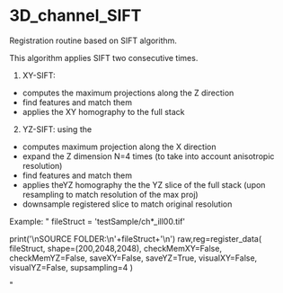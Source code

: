 # 3D_channel_SIFT
Registration routine based on SIFT algorithm.

This algorithm applies SIFT two consecutive times.
1. XY-SIFT: 
  - computes the maximum projections along the Z direction
  - find features and match them
  - applies the XY homography to the full stack
2. YZ-SIFT: using the
  - computes maximum projection along the X direction
  - expand the Z dimension N=4 times (to take into account anisotropic resolution)
  - find features and match them
  - applies theYZ homography the the YZ slice of the full stack (upon resampling to match resolution of the max proj)
  - downsample registered slice to match original resolution

Example:
"
fileStruct = 'testSample/ch*_ill00.tif'
    
print('\nSOURCE FOLDER:\n'+fileStruct+'\n')
raw,reg=register_data( fileStruct, shape=(200,2048,2048),
                       checkMemXY=False, checkMemYZ=False, 
                       saveXY=False, saveYZ=True,
                       visualXY=False, visualYZ=False,
                       supsampling=4 )

"